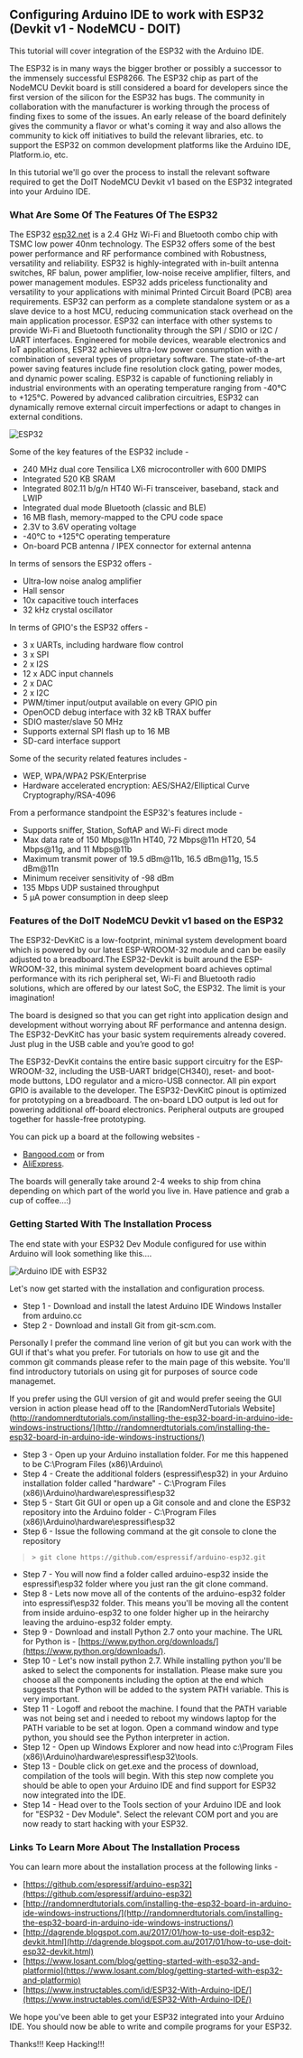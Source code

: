 
## Configuring Arduino IDE to work with ESP32 (Devkit v1 - NodeMCU - DOIT)

This tutorial will cover integration of the ESP32 with the Arduino IDE. 

The ESP32 is in many ways the bigger brother or possibly a successor to the immensely successful ESP8266. The ESP32 chip as part of the NodeMCU Devkit board is still considered a board for developers since the first version of the silicon for the ESP32 has bugs. The community in collaboration with the manufacturer is working through the process of finding fixes to some of the issues. An early release of the board definitely gives the community a flavor or what's coming it way and also allows the community to kick off initiatives to build the relevant libraries, etc. to support the ESP32 on common development platforms like the Arduino IDE, Platform.io, etc.

In this tutorial we'll go over the process to install the relevant software required to get the DoIT NodeMCU Devkit v1 based on the ESP32 integrated into your Arduino IDE.

### What Are Some Of The Features Of The ESP32

The ESP32 [esp32.net](http://esp32.net) is a 2.4 GHz Wi-Fi and Bluetooth combo chip with TSMC low power 40nm technology. The ESP32 offers some of the best power performance and RF performance combined with Robustness, versatility and reliability. ESP32 is highly-integrated with in-built antenna switches, RF balun, power amplifier, low-noise receive amplifier, filters, and power management modules. ESP32 adds priceless functionality and versatility to your applications with minimal Printed Circuit Board (PCB) area requirements. ESP32 can perform as a  complete standalone system or as a slave device to a host MCU, reducing communication stack overhead on the main application processor. ESP32 can interface with other systems to provide Wi-Fi and Bluetooth functionality through the SPI / SDIO or I2C / UART interfaces. Engineered for mobile devices, wearable electronics and IoT applications, ESP32 achieves ultra-low power consumption with a combination of several types of proprietary software. The state-of-the-art power saving features include fine resolution clock gating, power modes, and dynamic power scaling. ESP32 is capable of functioning reliably in industrial environments with an operating temperature ranging from -40°C to +125°C. Powered by advanced calibration circuitries, ESP32 can dynamically remove external circuit imperfections or adapt to changes in external conditions.

![ESP32](https://github.com/tangowhisky37/RasPiSetupGuide/blob/master/images/DOIT_ESP32-DevKit-V1.jpg)

Some of the key features of the ESP32 include - 

* 240 MHz dual core Tensilica LX6 microcontroller with 600 DMIPS
* Integrated 520 KB SRAM
* Integrated 802.11 b/g/n HT40 Wi-Fi transceiver, baseband, stack and LWIP
* Integrated dual mode Bluetooth (classic and BLE)
* 16 MB flash, memory-mapped to the CPU code space
* 2.3V to 3.6V operating voltage
* -40°C to +125°C operating temperature
* On-board PCB antenna / IPEX connector for external antenna

In terms of sensors the ESP32 offers - 

* Ultra-low noise analog amplifier
* Hall sensor
* 10x capacitive touch interfaces
* 32 kHz crystal oscillator

In terms of GPIO's the ESP32 offers - 

* 3 x UARTs, including hardware flow control
* 3 x SPI
* 2 x I2S
* 12 x ADC input channels
* 2 x DAC
* 2 x I2C
* PWM/timer input/output available on every GPIO pin
* OpenOCD debug interface with 32 kB TRAX buffer
* SDIO master/slave 50 MHz
* Supports external SPI flash up to 16 MB
* SD-card interface support

Some of the security related features includes -

* WEP, WPA/WPA2 PSK/Enterprise
* Hardware accelerated encryption: AES/SHA2/Elliptical Curve Cryptography/RSA-4096

From a performance standpoint the ESP32's features include - 

* Supports sniffer, Station, SoftAP and Wi-Fi direct mode
* Max data rate of 150 Mbps@11n HT40, 72 Mbps@11n HT20, 54 Mbps@11g, and 11 Mbps@11b
* Maximum transmit power of 19.5 dBm@11b, 16.5 dBm@11g, 15.5 dBm@11n
* Minimum receiver sensitivity of -98 dBm
* 135 Mbps UDP sustained throughput
* 5 μA power consumption in deep sleep

### Features of the DoIT NodeMCU Devkit v1 based on the ESP32

The ESP32-DevKitC is a low-footprint, minimal system development board which is powered by our latest ESP-WROOM-32 module and can be easily adjusted to a breadboard.The ESP32-Devkit is built around the ESP-WROOM-32, this minimal system development board achieves optimal performance with its rich peripheral set, Wi-Fi and Bluetooth radio solutions, which are offered by our latest SoC, the ESP32. The limit is your imagination!

The board is designed so that you can get right into application design and development without worrying about RF performance and antenna design. The ESP32-DevKitC has your basic system requirements already covered. Just plug in the USB cable and you’re good to go! 

The ESP32-DevKit contains the entire basic support circuitry for the ESP-WROOM-32, including the USB-UART bridge(CH340), reset- and boot-mode buttons, LDO regulator and a micro-USB connector. All pin export GPIO is available to the developer. The ESP32-DevKitC pinout is optimized for prototyping on a breadboard. The on-board LDO output is led out for powering additional off-board electronics. Peripheral outputs are grouped together for hassle-free prototyping.

You can pick up a board at the following websites - 

* [Bangood.com](https://www.banggood.com/ESP32-Development-Board-WiFiBluetooth-Ultra-Low-Power-Consumption-Dual-Cores-ESP-32-ESP-32S-Board-p-1109512.html) or from
* [AliExpress](https://www.aliexpress.com/item/ESP32-Development-Board-WiFi-Bluetooth-Ultra-Low-Power-Consumption-Dual-Cores-ESP-32-ESP-32S-Board/32772569634.html). 

The boards will generally take around 2-4 weeks to ship from china depending on which part of the world you live in. Have patience and grab a cup of coffee...:)

### Getting Started With The Installation Process

The end state with your ESP32 Dev Module configured for use within Arduino will look something like this....

![Arduino IDE with ESP32](https://github.com/tangowhisky37/RasPiSetupGuide/blob/master/images/ide-arduino-esp32-demo-led-blink-geekcreit.jpg)

Let's now get started with the installation and configuration process. 

* Step 1 - Download and install the latest Arduino IDE Windows Installer from arduino.cc
* Step 2 - Download and install Git from git-scm.com. 

Personally I prefer the command line verion of git but you can work with the GUI if that's what you prefer. For tutorials on how to use git and the common git commands please refer to the main page of this website. You'll find introductory tutorials on using git for purposes of source code managemet. 

If you prefer using the GUI version of git and would prefer seeing the GUI version in action please head off to the [RandomNerdTutorials Website](http://randomnerdtutorials.com/installing-the-esp32-board-in-arduino-ide-windows-instructions/](http://randomnerdtutorials.com/installing-the-esp32-board-in-arduino-ide-windows-instructions/)

* Step 3 - Open up your Arduino installation folder. For me this happened to be C:\Program Files (x86)\Arduino\ 
* Step 4 - Create the additional folders (espressif\esp32) in your Arduino installation folder called "hardware" - C:\Program Files (x86)\Arduino\hardware\espressif\esp32
* Step 5 - Start Git GUI or open up a Git console and and clone the ESP32 repository into the Arduino folder - C:\Program Files (x86)\Arduino\hardware\espressif\esp32
* Step 6 - Issue the following command at the git console to clone the repository 

> `> git clone https://github.com/espressif/arduino-esp32.git`

* Step 7 - You will now find a folder called arduino-esp32 inside the espressif\esp32 folder where you just ran the git clone command.
* Step 8 - Lets now move all of the contents of the arduino-esp32 folder into espressif\esp32 folder. This means you'll be moving all the content from inside arduino-esp32 to one folder higher up in the heirarchy leaving the arduino-esp32 folder empty.
* Step 9 - Download and install Python 2.7 onto your machine. The URL for Python is - [https://www.python.org/downloads/](https://www.python.org/downloads/).
* Step 10 - Let's now install python 2.7. While installing python you'll be asked to select the components for installation. Please make sure you choose all the components including the option at the end which suggests that Python will be added to the system PATH variable. This is very important.
* Step 11 - Logoff and reboot the machine. I found that the PATH variable was not being set and i needed to reboot my windows laptop for the PATH variable to be set at logon. Open a command window and type python, you should see the Python interpreter in action.
* Step 12 - Open up Windows Explorer and now head into c:\Program Files (x86)\Arduino\hardware\espressif\esp32\tools. 
* Step 13 - Double click on get.exe and the process of download, compilation of the tools will begin. With this step now complete you should be able to open your Arduino IDE and find support for ESP32 now integrated into the IDE.
* Step 14 - Head over to the Tools section of your Arduino IDE and look for "ESP32 - Dev Module". Select the relevant COM port and you are now ready to start hacking with your ESP32. 

### Links To Learn More About The Installation Process

You can learn more about the installation process at the following links - 

* [https://github.com/espressif/arduino-esp32](https://github.com/espressif/arduino-esp32)
* [http://randomnerdtutorials.com/installing-the-esp32-board-in-arduino-ide-windows-instructions/](http://randomnerdtutorials.com/installing-the-esp32-board-in-arduino-ide-windows-instructions/)
* [http://dagrende.blogspot.com.au/2017/01/how-to-use-doit-esp32-devkit.html](http://dagrende.blogspot.com.au/2017/01/how-to-use-doit-esp32-devkit.html)
* [https://www.losant.com/blog/getting-started-with-esp32-and-platformio](https://www.losant.com/blog/getting-started-with-esp32-and-platformio)
* [https://www.instructables.com/id/ESP32-With-Arduino-IDE/](https://www.instructables.com/id/ESP32-With-Arduino-IDE/)

We hope you've been able to get your ESP32 integrated into your Arduino IDE. You should now be able to write and compile programs for your ESP32.

Thanks!!! Keep Hacking!!!

